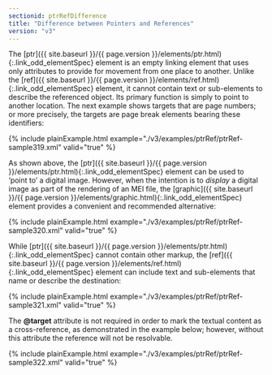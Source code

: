 ```yaml
---
sectionid: ptrRefDifference
title: "Difference between Pointers and References"
version: "v3"
---
```




The [ptr]({{ site.baseurl }}/{{ page.version }}/elements/ptr.html){:.link_odd_elementSpec} element is an empty linking element that uses only attributes
to provide for movement from one place to another. Unlike the [ref]({{ site.baseurl }}/{{ page.version }}/elements/ref.html){:.link_odd_elementSpec}
element, it cannot contain text or sub-elements to describe the referenced object.
Its
primary function is simply to point to another location. The next example shows targets
that
are page numbers; or more precisely, the targets are page break elements bearing these
identifiers:

{% include plainExample.html example="./v3/examples/ptrRef/ptrRef-sample319.xml" valid="true" %}

As shown above, the [ptr]({{ site.baseurl }}/{{ page.version }}/elements/ptr.html){:.link_odd_elementSpec} element can be used to ‘point
to’ a digital image. However, when the intention is to *display* a
digital image as part of the rendering of an MEI file, the [graphic]({{ site.baseurl }}/{{ page.version }}/elements/graphic.html){:.link_odd_elementSpec}
element provides a convenient and recommended alternative:

{% include plainExample.html example="./v3/examples/ptrRef/ptrRef-sample320.xml" valid="true" %}


While [ptr]({{ site.baseurl }}/{{ page.version }}/elements/ptr.html){:.link_odd_elementSpec} cannot contain other markup, the [ref]({{ site.baseurl }}/{{ page.version }}/elements/ref.html){:.link_odd_elementSpec}
element can include text and sub-elements that name or describe the destination:

{% include plainExample.html example="./v3/examples/ptrRef/ptrRef-sample321.xml" valid="true" %}


The **@target** attribute is not required in order to mark the textual content as a
cross-reference, as demonstrated in the example below; however, without this attribute
the
reference will not be resolvable.

{% include plainExample.html example="./v3/examples/ptrRef/ptrRef-sample322.xml" valid="true" %}


